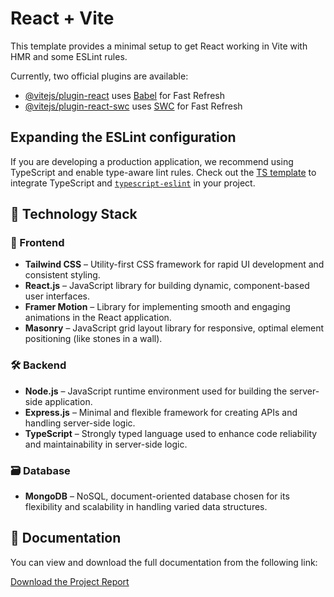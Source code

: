# React + Vite

This template provides a minimal setup to get React working in Vite with HMR and some ESLint rules.

Currently, two official plugins are available:

- [@vitejs/plugin-react](https://github.com/vitejs/vite-plugin-react/blob/main/packages/plugin-react/README.md) uses [Babel](https://babeljs.io/) for Fast Refresh
- [@vitejs/plugin-react-swc](https://github.com/vitejs/vite-plugin-react-swc) uses [SWC](https://swc.rs/) for Fast Refresh

## Expanding the ESLint configuration

If you are developing a production application, we recommend using TypeScript and enable type-aware lint rules. Check out the [TS template](https://github.com/vitejs/vite/tree/main/packages/create-vite/template-react-ts) to integrate TypeScript and [`typescript-eslint`](https://typescript-eslint.io) in your project.

## 🧱 Technology Stack

### 🚀 Frontend
- **Tailwind CSS** – Utility-first CSS framework for rapid UI development and consistent styling.  
- **React.js** – JavaScript library for building dynamic, component-based user interfaces.  
- **Framer Motion** – Library for implementing smooth and engaging animations in the React application.  
- **Masonry** – JavaScript grid layout library for responsive, optimal element positioning (like stones in a wall).

### 🛠️ Backend
- **Node.js** – JavaScript runtime environment used for building the server-side application.  
- **Express.js** – Minimal and flexible framework for creating APIs and handling server-side logic.  
- **TypeScript** – Strongly typed language used to enhance code reliability and maintainability in server-side logic.

### 🗃️ Database
- **MongoDB** – NoSQL, document-oriented database chosen for its flexibility and scalability in handling varied data structures.

## 📑 Documentation

You can view and download the full documentation from the following link:

[Download the Project Report](./Project%20Report%20(1).pdf)

